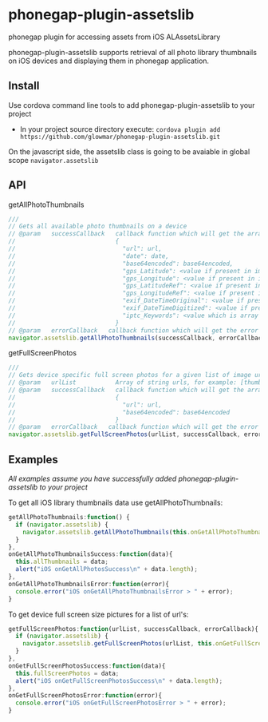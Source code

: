 phonegap-plugin-assetslib
=========================

phonegap plugin for accessing assets from iOS ALAssetsLibrary

phonegap-plugin-assetslib supports retrieval of all photo library thumbnails on iOS devices and displaying them in phonegap application. 

## Install
Use cordova command line tools to add phonegap-plugin-assetslib to your project

* In your project source directory execute: `cordova plugin add https://github.com/glowmar/phonegap-plugin-assetslib.git`

On the javascript side, the assetslib class is going to be avaiable in global scope `navigator.assetslib`

## API

getAllPhotoThumbnails
```javascript
///
// Gets all available photo thumbnails on a device
// @param   successCallback   callback function which will get the array with json objects of following format:
//                            {
//                              "url": url,
//                              "date": date,
//                              "base64encoded": base64encoded,
//                              "gps_Latitude": <value if present in image metadata>,
//                              "gps_Longitude": <value if present in image metadata>,
//                              "gps_LatitudeRef": <value if present in image metadata>,
//                              "gps_LongitudeRef": <value if present in image metadata>,
//                              "exif_DateTimeOriginal": <value if present in image metadata>,
//                              "exif_DateTimeDigitized": <value if present in image metadata>,
//                              "iptc_Keywords": <value which is array of string if present in image metadata>
//                            }
// @param   errorCallback   callback function which will get the error
navigator.assetslib.getAllPhotoThumbnails(successCallback, errorCallback)
```

getFullScreenPhotos
```javascript
///
// Gets device specific full screen photos for a given list of image urls
// @param   urlList           Array of string urls, for example: [thumbs[0].url]  or  [thumbs[0].url,thumbs[1].url]
// @param   successCallback   callback function which will get the array with json objects of following format:
//                            {
//                              "url": url,
//                              "base64encoded": base64encoded
//                            }
// @param   errorCallback   callback function which will get the error
navigator.assetslib.getFullScreenPhotos(urlList, successCallback, errorCallback)
```

## Examples
*All examples assume you have successfully added phonegap-plugin-assetslib to your project*

To get all iOS library thumbnails data use getAllPhotoThumbnails:

```javascript
getAllPhotoThumbnails:function() {
  if (navigator.assetslib) {
    navigator.assetslib.getAllPhotoThumbnails(this.onGetAllPhotoThumbnailsSuccess, this.onGetAllPhotoThumbnailsError);
  }
},
onGetAllPhotoThumbnailsSuccess:function(data){
  this.allThumbnails = data;
  alert("iOS onGetAllPhotosSuccess\n" + data.length);
},
onGetAllPhotoThumbnailsError:function(error){
  console.error("iOS onGetAllPhotoThumbnailsError > " + error);
}
```


To get device full screen size pictures for a list of url's:

```javascript
getFullScreenPhotos:function(urlList, successCallback, errorCallback){
  if (navigator.assetslib) {
    navigator.assetslib.getFullScreenPhotos(urlList, this.onGetFullScreenPhotosSuccess, this.onGetFullScreenPhotosError);
  }
},
onGetFullScreenPhotosSuccess:function(data){
  this.fullScreenPhotos = data;
  alert("iOS onGetFullScreenPhotosSuccess\n" + data.length);
},
onGetFullScreenPhotosError:function(error){
  console.error("iOS onGetFullScreenPhotosError > " + error);
}
```
